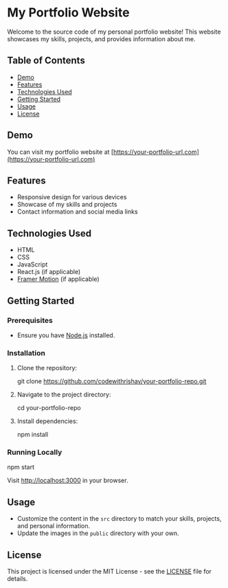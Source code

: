 # My Portfolio Website

Welcome to the source code of my personal portfolio website! This website showcases my skills, projects, and provides information about me.

## Table of Contents
- [Demo](#demo)
- [Features](#features)
- [Technologies Used](#technologies-used)
- [Getting Started](#getting-started)
- [Usage](#usage)
- [License](#license)

## Demo

You can visit my portfolio website at [https://your-portfolio-url.com](https://your-portfolio-url.com)

## Features

- Responsive design for various devices
- Showcase of my skills and projects
- Contact information and social media links

## Technologies Used

- HTML
- CSS
- JavaScript
- React.js (if applicable)
- [Framer Motion](https://www.framer.com/motion/) (if applicable)

## Getting Started

### Prerequisites

- Ensure you have [Node.js](https://nodejs.org/) installed.

### Installation

1. Clone the repository:
   
   git clone https://github.com/codewithrishav/your-portfolio-repo.git
   

2. Navigate to the project directory:
   
   cd your-portfolio-repo
   

3. Install dependencies:
  
   npm install
   

### Running Locally


npm start


Visit [http://localhost:3000](http://localhost:3000) in your browser.

## Usage

- Customize the content in the `src` directory to match your skills, projects, and personal information.
- Update the images in the `public` directory with your own.

## License

This project is licensed under the MIT License - see the [LICENSE](LICENSE) file for details.

